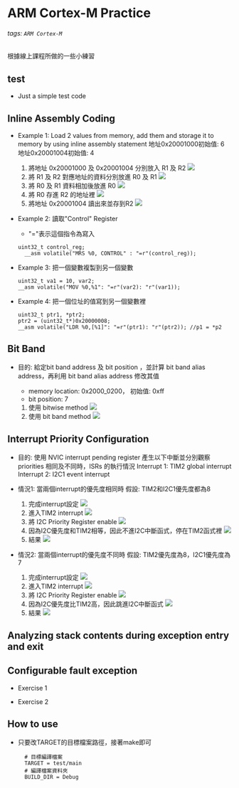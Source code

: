 # ARM Cortex-M Practice
###### tags: `ARM Cortex-M`
根據線上課程所做的一些小練習

## test
- Just a simple test code

## Inline Assembly Coding
- Example 1: Load 2 values from memory, add them and storage it to memory by using inline assembly statement
             地址0x20001000初始值: 6
             地址0x20001004初始值: 4
  1. 將地址 0x20001000 及 0x20001004 分別放入 R1 及 R2
     ![](https://i.imgur.com/7PWQ7iV.png)
  2. 將 R1 及 R2 對應地址的資料分別放進 R0 及 R1
     ![](https://i.imgur.com/Bp7hF0M.png)
  3. 將 R0 及 R1 資料相加後放進 R0
     ![](https://i.imgur.com/pweeB9E.png)
  4. 將 R0 存進 R2 的地址裡
     ![](https://i.imgur.com/0IVLbN3.png)
  5. 將地址 0x20001004 讀出來並存到R2
     ![](https://i.imgur.com/1hqpqwq.png)

- Example 2: 讀取"Control" Register
  - "="表示這個指令為寫入
  ```C=
  uint32_t control_reg;
	__asm volatile("MRS %0, CONTROL" : "=r"(control_reg));
  ```  
  
- Example 3: 把一個變數複製到另一個變數
  ```C=
  uint32_t va1 = 10, var2;
  __asm volatile("MOV %0,%1": "=r"(var2): "r"(var1));
  ```
  
- Example 4: 把一個位址的值寫到另一個變數裡
  ```C=
  uint32_t ptr1, *ptr2;
  ptr2 = (uint32_t*)0x20000008;
  __asm volatile("LDR %0,[%1]": "=r"(ptr1): "r"(ptr2)); //p1 = *p2
  ```
  
## Bit Band
- 目的: 給定bit band address 及 bit position ，並計算 bit band alias address，再利用 bit band alias address 修改其值
  - memory location: 0x2000_0200， 初始值: 0xff
  - bit position: 7

  1. 使用 bitwise method
  ![](https://i.imgur.com/2Jjxi3x.png)
  2. 使用 bit band method
  ![](https://i.imgur.com/WVnp9jf.png)
     
## Interrupt Priority Configuration
- 目的: 使用 NVIC interrupt pending register 產生以下中斷並分別觀察 priorities 相同及不同時，ISRs 的執行情況
        Interrupt 1: TIM2 global interrupt
        Interrupt 2: I2C1 event interrupt

- 情況1: 當兩個interrupt的優先度相同時
  假設: TIM2和I2C1優先度都為8
  1. 完成interrupt設定
     ![](https://i.imgur.com/RQnhbvR.png)
  2. 進入TIM2 interrupt
     ![](https://i.imgur.com/anwhLCQ.png)
  3. 將 I2C Priority Register enable
     ![](https://i.imgur.com/kCmzevM.png)
  4. 因為I2C優先度和TIM2相等，因此不進I2C中斷函式，停在TIM2函式裡
     ![](https://i.imgur.com/9Sn1KXf.png)
  5. 結果
     ![](https://i.imgur.com/DHSQP6r.png)

- 情況2: 當兩個interrupt的優先度不同時
  假設: TIM2優先度為8，I2C1優先度為7
  1. 完成interrupt設定
     ![](https://i.imgur.com/RQnhbvR.png)
  2. 進入TIM2 interrupt
     ![](https://i.imgur.com/anwhLCQ.png)
  3. 將 I2C Priority Register enable
     ![](https://i.imgur.com/kCmzevM.png)
  4. 因為I2C優先度比TIM2高，因此跳進I2C中斷函式
     ![](https://i.imgur.com/zkuqGM5.png)
  5. 結果
     ![](https://i.imgur.com/RXKGtBP.png)

## Analyzing stack contents during exception entry and exit


## Configurable fault exception
- Exercise 1


- Exercise 2

## How to use
- 只要改TARGET的目標檔案路徑，接著make即可
  ```makefile=
    # 目標編譯檔案
    TARGET = test/main
    # 編譯檔案資料夾
    BUILD_DIR = Debug
  ```
